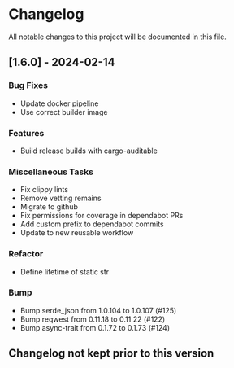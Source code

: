 # Changelog

All notable changes to this project will be documented in this file.

## [1.6.0] - 2024-02-14

### Bug Fixes

- Update docker pipeline
- Use correct builder image

### Features

- Build release builds with cargo-auditable

### Miscellaneous Tasks

- Fix clippy lints
- Remove vetting remains
- Migrate to github
- Fix permissions for coverage in dependabot PRs
- Add custom prefix to dependabot commits
- Update to new reusable workflow

### Refactor

- Define lifetime of static str

### Bump

- Bump serde_json from 1.0.104 to 1.0.107 (#125)
- Bump reqwest from 0.11.18 to 0.11.22 (#122)
- Bump async-trait from 0.1.72 to 0.1.73 (#124)

## Changelog not kept prior to this version

<!-- generated by git-cliff -->
